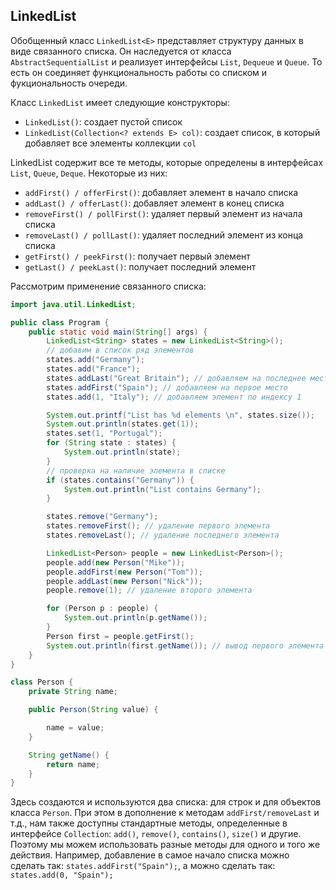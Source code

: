 ## LinkedList
Обобщенный класс `LinkedList<E>` представляет структуру данных в виде связанного списка. Он наследуется от класса `AbstractSequentialList` и реализует интерфейсы `List`, `Dequeue` и `Queue`. То есть он соединяет функциональность работы со списком и фукциональность очереди.

Класс `LinkedList` имеет следующие конструкторы:
- `LinkedList()`: создает пустой список
- `LinkedList(Collection<? extends E> col)`: создает список, в который добавляет все элементы коллекции `col`

LinkedList содержит все те методы, которые определены в интерфейсах `List`, `Queue`, `Deque`. Некоторые из них:

- `addFirst() / offerFirst()`: добавляет элемент в начало списка
- `addLast() / offerLast()`: добавляет элемент в конец списка
- `removeFirst() / pollFirst()`: удаляет первый элемент из начала списка
- `removeLast() / pollLast()`: удаляет последний элемент из конца списка
- `getFirst() / peekFirst()`: получает первый элемент
- `getLast() / peekLast()`: получает последний элемент

Рассмотрим применение связанного списка:
```java
import java.util.LinkedList;

public class Program {
    public static void main(String[] args) {
        LinkedList<String> states = new LinkedList<String>();
        // добавим в список ряд элементов
        states.add("Germany");
        states.add("France");
        states.addLast("Great Britain"); // добавляем на последнее место
        states.addFirst("Spain"); // добавляем на первое место
        states.add(1, "Italy"); // добавляем элемент по индексу 1

        System.out.printf("List has %d elements \n", states.size());
        System.out.println(states.get(1));
        states.set(1, "Portugal");
        for (String state : states) {
            System.out.println(state);
        }
        // проверка на наличие элемента в списке
        if (states.contains("Germany")) {
            System.out.println("List contains Germany");
        }

        states.remove("Germany");
        states.removeFirst(); // удаление первого элемента
        states.removeLast(); // удаление последнего элемента

        LinkedList<Person> people = new LinkedList<Person>();
        people.add(new Person("Mike"));
        people.addFirst(new Person("Tom"));
        people.addLast(new Person("Nick"));
        people.remove(1); // удаление второго элемента

        for (Person p : people) {
            System.out.println(p.getName());
        }
        Person first = people.getFirst();
        System.out.println(first.getName()); // вывод первого элемента
    }
}

class Person {
    private String name;

    public Person(String value) {

        name = value;
    }

    String getName() {
        return name;
    }
}
```

Здесь создаются и используются два списка: для строк и для объектов класса `Person`. При этом в дополнение к методам `addFirst/removeLast` и т.д., нам также доступны стандартные методы, определенные в интерфейсе `Collection`: `add()`, `remove()`, `contains()`, `size()` и другие. Поэтому мы можем использовать разные методы для одного и того же действия. Например, добавление в самое начало списка можно сделать так: `states.addFirst("Spain");`, а можно сделать так: `states.add(0, "Spain");`